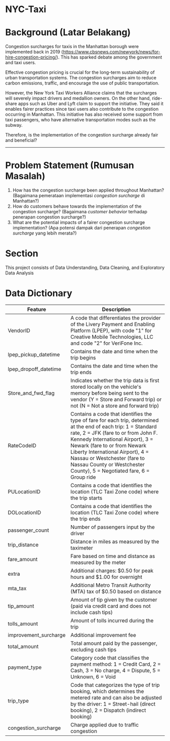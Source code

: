 # NYC-Taxi
# **Background (Latar Belakang)**
Congestion surcharges for taxis in the Manhattan borough were implemented back in 2019 (https://www.cbsnews.com/newyork/news/for-hire-congestion-pricing/). This has sparked debate among the government and taxi users.

Effective congestion pricing is crucial for the long-term sustainability of urban transportation systems. The congestion surcharges aim to reduce carbon emissions, traffic, and encourage the use of public transportation.

However, the New York Taxi Workers Alliance claims that the surcharges will severely impact drivers and medallion owners. On the other hand, ride-share apps such as Uber and Lyft claim to support the initiative. They said it enables fairer practices since taxi users also contribute to the congestion occurring in Manhattan. This initiative has also received some support from taxi passengers, who have alternative transportation modes such as the subway.

Therefore, is the implementation of the congestion surcharge already fair and beneficial?

---
# **Problem Statement (Rumusan Masalah)**
1. How has the congestion surcharge been applied throughout Manhattan? (Bagaimana pemerataan implementasi *congestion surcharge* di Manhattan?)
2.  How do customers behave towards the implementation of the congestion surcharge? (Bagaimana *customer behavior* terhadap penerapan congestion surcharge?)
3. What are the potential impacts of a fairer congestion surcharge implementation? (Apa potensi dampak dari penerapan *congestion surcharge* yang lebih merata?)

# **Section**
This project consists of Data Understanding, Data Cleaning, and Exploratory Data Analysis

# **Data Dictionary**
|Feature | Description |
|---- | ---- |
| VendorID | A code that differentiates the provider of the Livery Payment and Enabling Platform (LPEP), with code "1" for Creative Mobile Technologies, LLC and code "2" for VeriFone Inc.|
| lpep_pickup_datetime | Contains the date and time when the trip begins|
| lpep_dropoff_datetime | Contains the date and time when the trip ends|
| Store_and_fwd_flag | Indicates whether the trip data is first stored locally on the vehicle's memory before being sent to the vendor (Y = Store and Forward trip) or not (N = Not a store and forward trip)|
| RateCodeID | Contains a code that identifies the type of fare for each trip, determined at the end of each trip: 1 = Standard rate, 2 = JFK (fare to or from John F. Kennedy International Airport), 3 = Newark (fare to or from Newark Liberty International Airport), 4 = Nassau or Westchester (fare to Nassau County or Westchester County), 5 = Negotiated fare, 6 = Group ride |
| PULocationID | Contains a code that identifies the location (TLC Taxi Zone code) where the trip starts |
| DOLocationID | Contains a code that identifies the location (TLC Taxi Zone code) where the trip ends |
| passenger_count | Number of passengers input by the driver |
| trip_distance | Distance in miles as measured by the taximeter |
| fare_amount | Fare based on time and distance as measured by the meter |
| extra | Additional charges: $0.50 for peak hours and $1.00 for overnight|
| mta_tax | Additional Metro Transit Authority (MTA) tax of $0.50 based on distance|
| tip_amount | Amount of tip given by the customer (paid via credit card and does not include cash tips)|
| tolls_amount | Amount of tolls incurred during the trip|
| improvement_surcharge | Additional improvement fee|
| total_amount | Total amount paid by the passenger, excluding cash tips|
| payment_type | Category code that classifies the payment method: 1 = Credit Card, 2 = Cash, 3 = No charge, 4 = Dispute, 5 = Unknown, 6 = Void|
| trip_type | Code that categorizes the type of trip booking, which determines the metered rate and can also be adjusted by the driver: 1 = Street-hail (direct booking), 2 = Dispatch (indirect booking)|
| congestion_surcharge | Charge applied due to traffic congestion |

